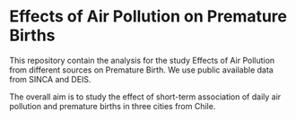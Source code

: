 # Effects of Air Pollution on Premature Births
This repository contain the analysis for the study Effects of Air Pollution from different sources on Premature Birth. We use public available data from SINCA and DEIS. 

The overall aim is to  study the effect of short-term association of daily air pollution and premature births in three cities from Chile. 




